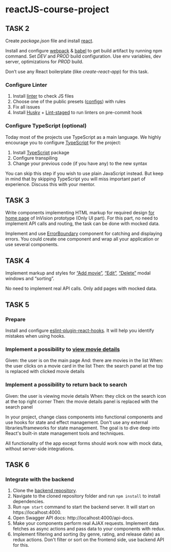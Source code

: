 # reactJS-course-project

## TASK 2

Create _package.json_ file and install [react](https://www.npmjs.com/package/react).

Install and configure [webpack](https://www.npmjs.com/package/webpack) & [babel](https://babeljs.io/) to get build artifact by running npm command.
Set _DEV_ and _PROD_ build configuration. Use env variables, dev server, optimizations for _PROD_ build.

Don’t use any React boilerplate (like _create-react-app_) for this task.

### Configure Linter

1. Install [linter](https://cogut.medium.com/what-is-linting-how-does-a-linter-work-49381f28fc60) to check JS files
2. Choose one of the public presets ([configs](https://github.com/dustinspecker/awesome-eslint#configs)) with rules
3. Fix all issues
4. Install [Husky](https://github.com/typicode/husky) + [Lint-staged](https://github.com/okonet/lint-staged) to run linters on pre-commit hook

### Configure TypeScript (optional)

Today most of the projects use TypeScript as a main language.
We highly encourage you to configure [TypeScript](https://www.typescriptlang.org/) for the project:

1. Install [TypeScript](https://www.npmjs.com/package/typescript) package
2. Configure transpiling
3. Change your previous code (if you have any) to the new syntax

You can skip this step if you wish to use plain JavaScript instead.
But keep in mind that by skipping TypeScript you will miss important part of experience.
Discuss this with your mentor.

## TASK 3

Write components implementing HTML markup for required design [for home page](https://www.figma.com/file/fKGjrOqR6nJe6LYJopGCZ8/CDP-Home-Task-%E2%80%93-React-v1?node-id=0%3A2) of InVision prototype (Only UI part).
For this part, no need to implement API calls and routing, the task can be done with mocked data.

Implement and use [ErrorBoundary](https://reactjs.org/docs/error-boundaries.html)
component for catching and displaying errors.
You could create one component and wrap all your application or use several components.

## TASK 4

Implement markup and styles for [“Add movie”](https://www.figma.com/file/fKGjrOqR6nJe6LYJopGCZ8/CDP-Home-Task-%E2%80%93-React-v1?node-id=0%3A505), [“Edit”](https://www.figma.com/file/fKGjrOqR6nJe6LYJopGCZ8/CDP-Home-Task-%E2%80%93-React-v1?node-id=0%3A1005), [“Delete”](https://www.figma.com/file/fKGjrOqR6nJe6LYJopGCZ8/CDP-Home-Task-%E2%80%93-React-v1?node-id=0%3A1817) modal windows and “sorting”.

No need to implement real API calls. Only add pages with mocked data.

## TASK 5

### Prepare

Install and configure [eslint-plugin-react-hooks](https://www.npmjs.com/package/eslint-plugin-react-hooks). It will help you identify mistakes when using hooks.

### Implement a possibility to [view movie details](https://www.figma.com/file/fKGjrOqR6nJe6LYJopGCZ8/CDP-Home-Task-%E2%80%93-React-v1?node-id=0%3A393)

Given: the user is on the main page
And: there are movies in the list
When: the user clicks on a movie card in the list
Then: the search panel at the top is replaced with clicked movie details

### Implement a possibility to return back to search

Given: the user is viewing movie details
When: they click on the search icon at the top right corner
Then: the movie details panel is replaced with the search panel

In your project, change class components into functional components and use hooks for state and effect management. Don't use any external libraries/frameworks for state management. The goal is to dive deep into React's built-in state management tools and techniques.

All functionality of the app except forms should work now with mock data, without server-side integrations.

## TASK 6

### Integrate with the backend

1. Clone the [backend repository](https://github.com/VarvaraZadnepriak/MoviesAPI.ReactJS).
2. Navigate to the cloned repository folder and run `npm install` to install dependencies.
3. Run `npm start` command to start the backend server. It will start on https://localhost:4000.
4. Open Swagger API docs: http://localhost:4000/api-docs.
5. Make your components perform real AJAX requests. Implement data fetches as async actions and pass data to your components with redux.
6. Implement filtering and sorting (by genre, rating, and release date) as redux actions. Don't filter or sort on the frontend side, use backend API for this.
